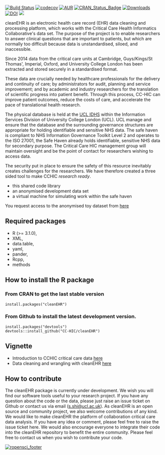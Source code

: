 [![Build Status](https://travis-ci.org/ropensci/cleanEHR.svg?branch=master)](https://travis-ci.org/ropensci/cleanEHR)
[![codecov](https://codecov.io/gh/ropensci/cleanEHR/branch/master/graph/badge.svg)](https://codecov.io/gh/ropensci/cleanEHR)
[![AUR](https://img.shields.io/aur/license/yaourt.svg)]()
[![CRAN\_Status\_Badge](http://www.r-pkg.org/badges/version/cleanEHR)](https://cran.r-project.org/package=cleanEHR)
[![Downloads](http://cranlogs.r-pkg.org/badges/cleanEHR?color=brightgreen)](http://www.r-pkg.org/pkg/cleanEHR)
[![DOI](https://zenodo.org/badge/50511003.svg)](https://zenodo.org/badge/latestdoi/50511003)
[![](https://badges.ropensci.org/145_status.svg)](https://github.com/ropensci/onboarding/issues/102)


cleanEHR is an electronic health care record (EHR) data cleaning and
processing platform, which works with the Critical Care Health Informatics
Collaborative's data set. The purpose of the project is to enable researchers
to answer clinical questions that are important to patients, but which are
normally too difficult because data is unstandardised, siloed, and
inaccessible. 

Since 2014 data from the critical care units at Cambridge, Guys/Kings/St
Thomas', Imperial, Oxford, and University College London has been extracted and
stored securely in a standardised format. 

These data are crucially needed by healthcare professionals for the delivery
and continuity of care; by administrators for audit, planning and service
improvement; and by academic and industry researchers for the translation of
scientific progress into patient benefit. Through this process, CC-HIC can
improve patient outcomes, reduce the costs of care, and accelerate the pace of
translational health research. 

The physical database is held at the [UCL
IDHS](http://www.ucl.ac.uk/isd/itforslms/services/handling-sens-data/tech-soln)
within the Information Services Division of University College London (UCL).
UCL manage and ensure that the database and the surrounding governance
structures are appropriate for holding identifiable and sensitive NHS data. The
safe haven is compliant to NHS Information Governance Toolkit Level 2 and
operates to the ISO 27001, the Safe Haven already holds identifiable, sensitive
NHS data for secondary purpose. The Critical Care HIC management group will
maintain oversight and be the point of contact for researchers wishing to
access data.

The security put in place to ensure the safety of this resource inevitably
creates challenges for the researchers. We have therefore created a three sided
tool to make CCHIC _research ready_.

- this shared code library
- an anonymised development data set 
- a virtual machine for simulating work within the safe haven

You request access to the anonymised toy dataset from
[here](https://form.jotformeu.com/drstevok/cchic-end-user-license---cleanEHR)

## Required packages
* R (>= 3.1.0),
* XML,
* data.table,
* yaml,
* pander,
* Rcpp,
* methods


## How to install the R package
### From CRAN to get the last stable version

```
install.packages("cleanEHR")
```

### From Github to install the latest development version.
```
install.packages("devtools")
devtools::install_github("CC-HIC/cleanEHR")
```
## Vignette

* Introduction to CCHIC critical care data [here](https://ropensci.github.io/cleanEHR/cchic_overview.html)
* Data cleaning and wrangling with cleanEHR [here](https://ropensci.github.io/cleanEHR/data_clean.html)


## How to contribute
The cleanEHR package is currently under development. We wish you will find our
software tools useful to your research project. If you have any question about
the code or the data, please just raise an issue ticket on Github or contact us
via email (s.shi@ucl.ac.uk). As cleanEHR is an open source and community
project, we also welcome contributions of any kind. We would like to make
cleanEHR the platform of collaboration critical care data analysis. If you have
any idea or comment, please feel free to raise the issue ticket here. We would
also encourage everyone to integrate their code into the cleanEHR repository to
benefit the entire community. Please feel free to contact us when you wish to
contribute your code.


[![ropensci_footer](https://ropensci.org/public_images/ropensci_footer.png)](https://ropensci.org)
